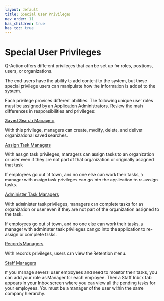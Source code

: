 ```yaml
---
layout: default
title: Special User Privileges
nav_order: 11
has_children: true
has_toc: true
---
```

# Special User Privileges

Q-Action offers different privileges that can be set up for roles, positions, users, or organizations.

The end-users have the ability to add content to the system, but these special privilege users can manipulate how the information is added to the system.

Each privilege provides different abilities. The following unique user roles must be assigned by an Application Administrators. Review the main differences in responsibilities and privileges:

[Saved Search Managers](https://qaprod.qflow.com/QAction_help//admin-topics/Configuring_Saved_Search_Manager_Privileges_for_Users.htm)

With this privilege, managers can create, modify, delete, and deliver organizational saved searches.

[Assign Task Managers](https://qaprod.qflow.com/QAction_help//Configuring_Assign_Task_Managers.htm)

With assign task privileges, managers can assign tasks to an organization or user even if they are not part of that organization or originally assigned that task.

If employees go out of town, and no one else can work their tasks, a manager with assign task privileges can go into the application to re-assign tasks.

[Administer Task Managers](https://qaprod.qflow.com/QAction_help//Configuring_Administer_Task_Managers.htm)

With administer task privileges, managers can complete tasks for an organization or user even if they are not part of the organization assigned to the task.

If employees go out of town, and no one else can work their tasks, a manager with administer task privileges can go into the application to re-assign or complete tasks.

[Records Managers](https://qaprod.qflow.com/QAction_help//Configuring_Records_Managers.htm)

With records privileges, users can view the Retention menu.

[Staff Managers](https://qaprod.qflow.com/QAction_help//Configuring_System_Managers.htm)

If you manage several user employees and need to monitor their tasks, you can add your role as Manager for each employee. Then a Staff Inbox tab appears in your Inbox screen where you can view all the pending tasks for your employees. You must be a manager of the user within the same company hierarchy.